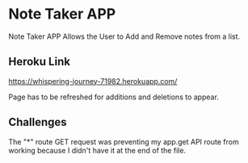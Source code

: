 # Note Taker APP

Note Taker APP Allows the User to Add and Remove notes from a list.

## Heroku Link
https://whispering-journey-71982.herokuapp.com/

Page has to be refreshed for additions and deletions to appear.

## Challenges

The "*" route GET request was preventing my app.get API route from working because I didn't have it at the end of the file.